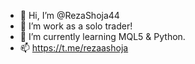 - 👋 Hi, I’m @RezaShoja44
- 👀 I’m work as a solo trader!
- 🌱 I’m currently learning MQL5 & Python.
- 📫 https://t.me/rezaashoja
